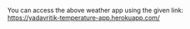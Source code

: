 You can access the above weather app using the given link:
https://yadavritik-temperature-app.herokuapp.com/

